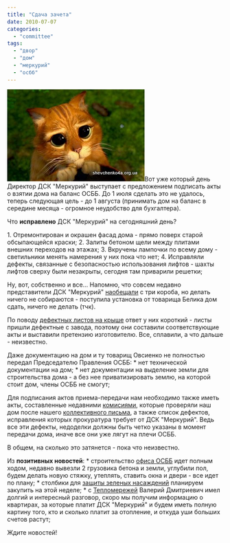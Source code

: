```yaml
---
title: "Сдача зачета"
date: 2010-07-07
categories: 
  - "committee"
tags: 
  - "двор"
  - "дом"
  - "меркурий"
  - "осбб"
---
```


![Сдача зачета](/wp-content/uploads/2010/07/merkuriy.jpg "Сдача зачета")Вот уже который день Директор ДСК "Меркурий" выступает с предложением подписать акты о взятии дома на баланс ОСББ. До 1 июля сделать это не удалось, теперь следующая цель - до 1 августа (принимать дом на баланс в середине месяца - огромное неудобство для бухгалтера).

Что **исправлено** ДСК "Меркурий" на сегодняшний день?

1\. Отремонтирован и окрашен фасад дома - прямо поверх старой обсыпающейся краски; 2. Залиты бетоном щели между плитами внешних переходов на этажах; 3. Вкручены лампочки по всему дому - светильники менять намерения у них пока что нет; 4. Исправляли дефекты, связанные с безопасностью использования <!--more-->лифтов - шахты лифтов сверху были незакрыты, сегодня там приварили решетки;

Ну, вот, собственно и все... Напомню, что совсем недавно представители ДСК "Меркурий" [наобещали](http://shevchenko4a.brovary.org/blagoustraivaemsya/) с три короба, но делать ничего не собираются - поступила установка от товарища Белика дом сдать, ничего не делать (тчк).

По поводу [дефектных листов на крыше](http://shevchenko4a.brovary.org/chinim-krishu/) ответ у них короткий - листы пришли дефектные с завода, поэтому они составили соответствующие акты и выставили претензию изготовителю. Все, сплавили, а что дальше - неизвестно.

Даже документацию на дом и ту товарищ Овсиенко не полностью передал Председателю Правления ОСББ: \* нет технической документации на дом; \* нет документации на выделение земли для строительства дома - а без нее приватизировать землю, на которой стоит дом, члены ОСББ не смогут;

Для подписания актов приема-передачи нам необходимо также иметь акты, составленные недавними [комисиями](http://shevchenko4a.brovary.org/sledstvie-vedet-gorsovet/), которые проверяли наш дом после нашего [коллективного письма](http://shevchenko4a.brovary.org/kolektyvne-zvernennya-official-text/), а также список дефектов, исправления которых прокуратура требует от ДСК "Меркурий". Ведь все эти дефекты, недоделки должны быть четко указаны в момент передачи дома, иначе все они уже лягут на плечи ОСББ.

В общем, на сколько это затянется - пока что неизвестно.

Из **позитивных новостей**: \* строительство [офиса ОСББ](http://shevchenko4a.brovary.org/office-osbb-izuchayem-front-rabot/) идет полным ходом, недавно вывезли 2 грузовика бетона и земли, углубили пол, будем делать новую стяжку, утеплять, ставить окна и двери - все идет по плану; \* столбики для [защиты зеленых насаждений](http://shevchenko4a.brovary.org/zashchita-zelenyh-nasajdeniy/) планируем закупить на этой неделе; \* с [Тепломережей](http://shevchenko4a.brovary.org/kollektivnij-kontrol-za-otopleniem/) Валерий Дмитриевич имел долгий и интересный разговор, скоро мы получим информацию о квартирах, за которые платит ДСК "Меркурий" и будем иметь полную картину того, кто и сколько платит за отопление, и откуда уши больших счетов растут;

Ждите новостей!
